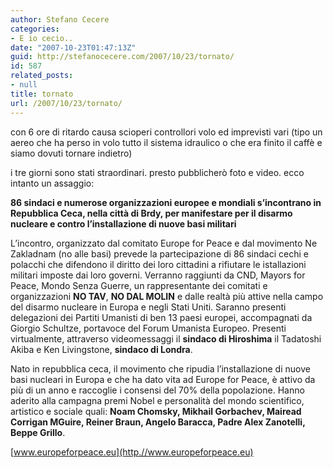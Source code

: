 ```yaml
---
author: Stefano Cecere
categories:
- E io cecio..
date: "2007-10-23T01:47:13Z"
guid: http://stefanocecere.com/2007/10/23/tornato/
id: 587
related_posts:
- null
title: tornato
url: /2007/10/23/tornato/
---
```


con 6 ore di ritardo causa scioperi controllori volo ed imprevisti vari (tipo un aereo che ha perso in volo tutto il sistema idraulico o che era finito il caffè e siamo dovuti tornare indietro)

i tre giorni sono stati straordinari. presto pubblicherò foto e video. ecco intanto un assaggio:

**86 sindaci e numerose organizzazioni europee e mondiali s’incontrano in Repubblica Ceca, nella città di Brdy, per manifestare per il disarmo nucleare e contro l’installazione di nuove basi militari** 

L’incontro, organizzato dal comitato Europe for Peace e dal movimento Ne Zakladnam (no alle basi) prevede la partecipazione di 86 sindaci cechi e polacchi che difendono il diritto dei loro cittadini a rifiutare le istallazioni militari imposte dai loro governi. Verranno raggiunti da CND, Mayors for Peace, Mondo Senza Guerre, un rappresentante dei comitati e organizzazioni **NO TAV**, **NO DAL MOLIN** e dalle realtà più attive nella campo del disarmo nucleare in Europa e negli Stati Uniti. Saranno presenti delegazioni dei Partiti Umanisti di ben 13 paesi europei, accompagnati da Giorgio Schultze, portavoce del Forum Umanista Europeo. Presenti virtualmente, attraverso videomessaggi il **sindaco di Hiroshima** il Tadatoshi Akiba e Ken Livingstone, **sindaco di Londra**.

Nato in repubblica ceca, il movimento che ripudia l’installazione di nuove basi nucleari in Europa e che ha dato vita ad Europe for Peace, è attivo da più di un anno e raccoglie i consensi del 70% della popolazione. Hanno aderito alla campagna premi Nobel e personalità del mondo scientifico, artistico e sociale quali: **Noam Chomsky, Mikhail Gorbachev, Mairead Corrigan MGuire, Reiner Braun, Angelo Baracca, Padre Alex Zanotelli, Beppe Grillo**.

[www.europeforpeace.eu](http.//www.europeforpeace.eu)